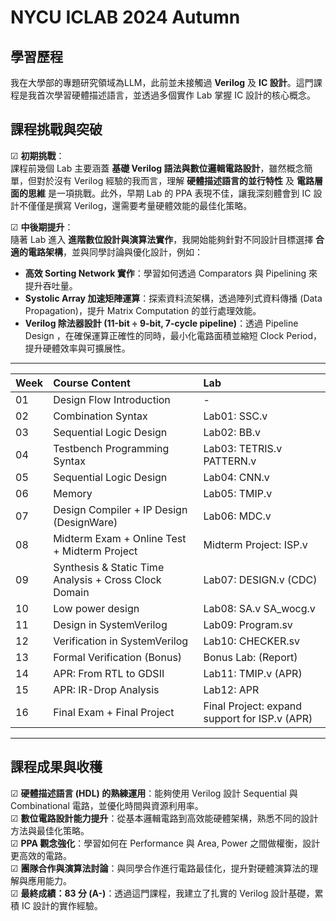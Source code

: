# **NYCU ICLAB 2024 Autumn**  

## **學習歷程**  
我在大學部的專題研究領域為LLM，此前並未接觸過 **Verilog** 及 **IC 設計**。這門課程是我首次學習硬體描述語言，並透過多個實作 Lab 掌握 IC 設計的核心概念。  

## **課程挑戰與突破**  
☑ **初期挑戰**：  
課程前幾個 Lab 主要涵蓋 **基礎 Verilog 語法與數位邏輯電路設計**，雖然概念簡單，但對於沒有 Verilog 經驗的我而言，理解 **硬體描述語言的並行特性** 及 **電路層面的思維** 是一項挑戰。此外，早期 Lab 的 PPA 表現不佳，讓我深刻體會到 IC 設計不僅僅是撰寫 Verilog，還需要考量硬體效能的最佳化策略。  

☑ **中後期提升**：  
隨著 Lab 進入 **進階數位設計與演算法實作**，我開始能夠針對不同設計目標選擇 **合適的電路架構**，並與同學討論與優化設計，例如：  

- **高效 Sorting Network 實作**：學習如何透過 Comparators 與 Pipelining 來提升吞吐量。  
-  **Systolic Array 加速矩陣運算**：探索資料流架構，透過陣列式資料傳播 (Data Propagation)，提升 Matrix Computation 的並行處理效能。  
- **Verilog 除法器設計 (11-bit ÷ 9-bit, 7-cycle pipeline)**：透過 Pipeline Design ，在確保運算正確性的同時，最小化電路面積並縮短 Clock Period，提升硬體效率與可擴展性。


---

Week        | Course Content                                           | Lab 
:--------   |:-----                                                    | :-----
01          | Design Flow Introduction                                 | -                               
02          | Combination Syntax                                       | Lab01: SSC.v                                      
03          | Sequential Logic Design                                  | Lab02: BB.v                                            
04          | Testbench Programming Syntax                             | Lab03: TETRIS.v PATTERN.v                                          
05          | Sequential Logic Design                                  | Lab04: CNN.v                                             
06          | Memory                                                   | Lab05: TMIP.v                    
07          | Design Compiler + IP Design (DesignWare)                 | Lab06: MDC.v                         
08          | Midterm Exam + Online Test + Midterm Project             | Midterm Project: ISP.v
09          | Synthesis & Static Time Analysis + Cross Clock Domain    | Lab07: DESIGN.v (CDC)                                    
10          | Low power design                                         | Lab08: SA.v SA_wocg.v                       
11          | Design in SystemVerilog                                  | Lab09: Program.sv
12          | Verification in SystemVerilog                            | Lab10: CHECKER.sv
13          | Formal Verification (Bonus)                              | Bonus Lab: (Report)                                           
14          | APR: From RTL to GDSII                                   | Lab11: TMIP.v (APR)              
15          | APR: IR-Drop Analysis                                    | Lab12: APR                                    
16          | Final Exam + Final Project                               | Final Project: expand support for ISP.v (APR)      

---

## **課程成果與收穫**  
☑ **硬體描述語言 (HDL) 的熟練運用**：能夠使用 Verilog 設計 Sequential 與 Combinational 電路，並優化時間與資源利用率。  
☑ **數位電路設計能力提升**：從基本邏輯電路到高效能硬體架構，熟悉不同的設計方法與最佳化策略。  
☑ **PPA 觀念強化**：學習如何在 Performance 與 Area, Power 之間做權衡，設計更高效的電路。  
☑ **團隊合作與演算法討論**：與同學合作進行電路最佳化，提升對硬體演算法的理解與應用能力。  
☑ **最終成績：83 分 (A-)**：透過這門課程，我建立了扎實的 Verilog 設計基礎，累積 IC 設計的實作經驗。  



